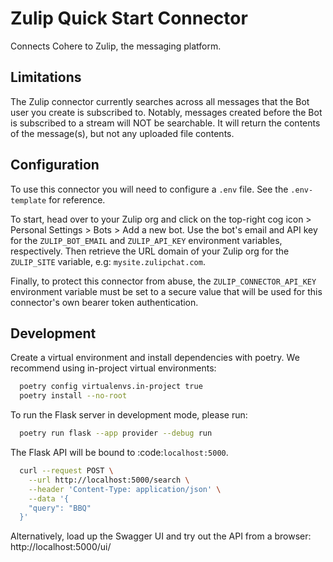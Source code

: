 # Zulip Quick Start Connector

Connects Cohere to Zulip, the messaging platform.

## Limitations

The Zulip connector currently searches across all messages that the Bot user you create is subscribed to. Notably, messages created before the Bot is subscribed to a stream will NOT be searchable. It will return the contents of the message(s), but not any uploaded file contents.

## Configuration

To use this connector you will need to configure a `.env` file. See the `.env-template` for reference.

To start, head over to your Zulip org and click on the top-right cog icon > Personal Settings > Bots > Add a new bot. Use the bot's email and API key for the `ZULIP_BOT_EMAIL` and `ZULIP_API_KEY` environment variables, respectively. Then retrieve the URL domain of your Zulip org for the `ZULIP_SITE` variable, e.g: `mysite.zulipchat.com`.

Finally, to protect this connector from abuse, the `ZULIP_CONNECTOR_API_KEY` environment variable must be set to a secure value that will be used for this connector's own bearer token authentication.

## Development

Create a virtual environment and install dependencies with poetry. We recommend using in-project virtual environments:

```bash
  poetry config virtualenvs.in-project true
  poetry install --no-root
```

To run the Flask server in development mode, please run:

```bash
  poetry run flask --app provider --debug run
```

The Flask API will be bound to :code:`localhost:5000`.

```bash
  curl --request POST \
    --url http://localhost:5000/search \
    --header 'Content-Type: application/json' \
    --data '{
    "query": "BBQ"
  }'
```

Alternatively, load up the Swagger UI and try out the API from a browser: http://localhost:5000/ui/
